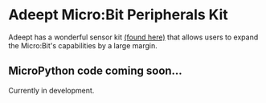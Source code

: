 # Adeept Micro:Bit Peripherals Kit
Adeept has a wonderful sensor kit [(found here)](https://www.amazon.com/gp/product/B0989Y659G/ref=ppx_yo_dt_b_asin_title_o00_s00?ie=UTF8&psc=1) that allows users to expand the Micro:Bit's capabilities by a large margin. 

## MicroPython code coming soon...
Currently in development.
